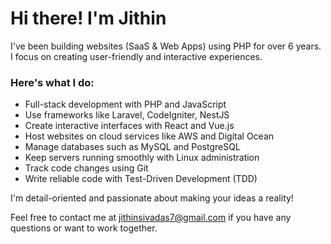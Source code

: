 # Hi there! I'm Jithin

I've been building websites (SaaS & Web Apps) using PHP for over 6 years. I focus on creating user-friendly and interactive experiences.

### Here's what I do:

- Full-stack development with PHP and JavaScript
- Use frameworks like Laravel, CodeIgniter, NestJS
- Create interactive interfaces with React and Vue.js
- Host websites on cloud services like AWS and Digital Ocean
- Manage databases such as MySQL and PostgreSQL
- Keep servers running smoothly with Linux administration
- Track code changes using Git
- Write reliable code with Test-Driven Development (TDD)

I'm detail-oriented and passionate about making your ideas a reality!

Feel free to contact me at jithinsivadas7@gmail.com if you have any questions or want to work together.
